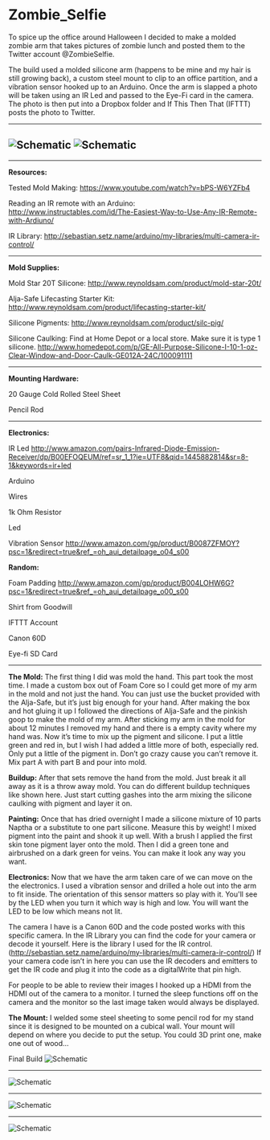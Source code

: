 # Zombie_Selfie

To spice up the office around Halloween I decided to make a molded zombie arm that takes pictures of zombie lunch and posted them to the Twitter account @ZombieSelfie.  

The build used a molded silicone arm (happens to be mine and my hair is still growing back), a custom steel mount to clip to an office partition, and a vibration sensor hooked up to an Arduino. Once the arm is slapped a photo will be taken using an IR Led and passed to the Eye-Fi card in the camera. The photo is then put into a Dropbox folder and If This Then That (IFTTT) posts the photo to Twitter.

----------

![Schematic](https://raw.githubusercontent.com/dplumly/Zombie_Selfie/master/img/build.jpg)
![Schematic](https://github.com/dplumly/Zombie_Selfie/blob/master/img/hand.jpg)
----------

----------
<strong> Resources:</strong> 

Tested Mold Making: https://www.youtube.com/watch?v=bPS-W6YZFb4

Reading an IR remote with an Arduino: http://www.instructables.com/id/The-Easiest-Way-to-Use-Any-IR-Remote-with-Ardiuno/

IR Library: http://sebastian.setz.name/arduino/my-libraries/multi-camera-ir-control/

----------
<strong> Mold Supplies:</strong> 

Mold Star 20T Silicone:
http://www.reynoldsam.com/product/mold-star-20t/

Alja-Safe Lifecasting Starter Kit:
http://www.reynoldsam.com/product/lifecasting-starter-kit/


Silicone Pigments:
http://www.reynoldsam.com/product/silc-pig/


Silicone Caulking:
Find at Home Depot or a local store. Make sure it is type 1 silicone.
http://www.homedepot.com/p/GE-All-Purpose-Silicone-I-10-1-oz-Clear-Window-and-Door-Caulk-GE012A-24C/100091111

----------
<strong> Mounting Hardware:</strong>

20 Gauge Cold Rolled Steel Sheet

Pencil Rod

----------
<strong> Electronics:</strong> 

IR Led
http://www.amazon.com/pairs-Infrared-Diode-Emission-Receiver/dp/B00EFOQEUM/ref=sr_1_1?ie=UTF8&qid=1445882814&sr=8-1&keywords=ir+led

Arduino

Wires

1k Ohm Resistor

Led

Vibration Sensor
http://www.amazon.com/gp/product/B0087ZFMOY?psc=1&redirect=true&ref_=oh_aui_detailpage_o04_s00

<strong> Random:</strong> 

Foam Padding
http://www.amazon.com/gp/product/B004LOHW6G?psc=1&redirect=true&ref_=oh_aui_detailpage_o00_s00


Shirt from Goodwill

IFTTT Account

Canon 60D

Eye-fi SD Card

----------

<strong> The Mold:</strong> 
The first thing I did was mold the hand. This part took the most time. I made a custom box out of Foam Core so I could get more of my arm in the mold and not just the hand. You can just use the bucket provided with the Alja-Safe, but it’s just big enough for your hand.
After making the box and hot gluing it up I followed the directions of Alja-Safe and the pinkish goop to make the mold of my arm. After sticking my arm in the mold for about 12 minutes I removed my hand and there is a empty cavity where my hand was. Now it’s time to mix up the pigment and silicone. I put a little green and red in, but I wish I had added a little more of both, especially red. Only put a little of the pigment in. Don’t go crazy cause you can’t remove it. Mix part A with part B and pour into mold.


<strong> Buildup:</strong> 
After that sets remove the hand from the mold. Just break it all away as it is a throw away mold. You can do different buildup techniques like shown here. Just start cutting gashes into the arm mixing the silicone caulking with pigment and layer it on. 


<strong> Painting:</strong> 
Once that has dried overnight I made a silicone mixture of 10 parts Naptha or a substitute to one part silicone. Measure this by weight! I mixed pigment into the paint and shook it up well. With a brush I applied the first skin tone pigment layer onto the mold. Then I did a green tone and airbrushed on a dark green for veins. You can make it look any way you want.


<strong> Electronics:</strong> 
Now that we have the arm taken care of we can move on the the electronics. I used a vibration sensor and drilled a hole out into the arm to fit inside. The orientation of this sensor matters so play with it. You'll see by the LED when you turn it which way is high and low. You will want the LED to be low which means not lit.

The camera I have is a Canon 60D and the code posted works with this specific camera. In the IR Library you can find the code for your camera or decode it yourself. Here is the library I used for the IR control. (http://sebastian.setz.name/arduino/my-libraries/multi-camera-ir-control/) If your camera code isn’t in here you can use the IR decoders and emitters to get the IR code and plug it into the code as a digitalWrite that pin high.

For people to be able to review their images I hooked up a HDMI from the HDMI out of the camera to a monitor. I turned the sleep functions off on the camera and the monitor so the last image taken would always be displayed.


<strong> The Mount:</strong> 
I welded some steel sheeting to some pencil rod for my stand since it is designed to be mounted on a cubical wall. Your mount will depend on where you decide to put the setup. You could 3D print one, make one out of wood...


Final Build
![Schematic](https://github.com/dplumly/Zombie_Selfie/blob/master/img/use1.JPG)

----------
![Schematic](https://github.com/dplumly/Zombie_Selfie/blob/master/img/use2.JPG)

----------
![Schematic](https://github.com/dplumly/Zombie_Selfie/blob/master/img/use3.JPG)

----------

![Schematic](https://github.com/dplumly/Zombie_Selfie/blob/master/img/Zombie_Arm_bb.jpg)


